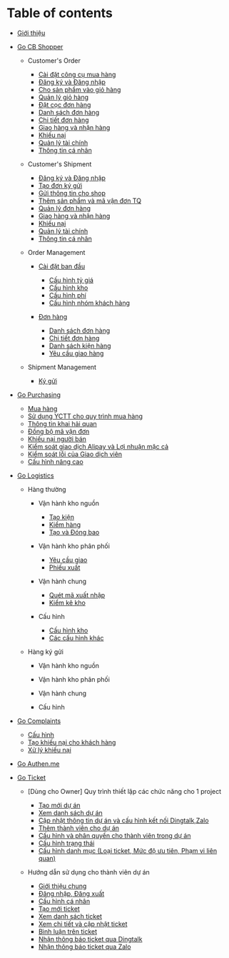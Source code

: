 # Table of contents

* [Giới thiệu](README.md)
* [Go CB Shopper](m2/README.md)
  * Customer's Order
    * [Cài đặt công cụ mua hàng](m1/Congcudathang.md)
    * [Đăng ký và Đăng nhập](m1/Dangkyvadangnhap.md)
    * [Cho sản phẩm vào giỏ hàng](m1/giohang.md)
    * [Quản lý giỏ hàng](m1/quanlygiohang.md)
    * [Đặt cọc đơn hàng](m1/datcoc.md)
    * [Danh sách đơn hàng](m1/Danhsachdonhang.md)
    * [Chi tiết đơn hàng](m1/Chitietdonhang.md)
    * [Giao hàng và nhận hàng](m1/giaohangvanhanhang.md)
    * [Khiếu nại](m1/khieunai.md)
    * [Quản lý tài chính](m1/quanlytaichinh.md)
    * [Thông tin cá nhân](thongtincanhan.md)

  * Customer's Shipment
    * [Đăng ký và Đăng nhập](m1/Loginlogout.md)
    * [Tạo đơn ký gửi](m1/taodonkygui.md)
    * [Gửi thông tin cho shop](m1/guithongtinchoshop.md)
    * [Thêm sản phẩm và mã vận đơn TQ ](m1/updatemvd.md)
    * [Quản lý đơn hàng ](m1/quanlydonkygui.md)
    * [Giao hàng và nhận hàng](m1/giaohangvanhanhang.md)
    * [Khiếu nại](m1/khieunai.md)
    * [Quản lý tài chính](m1/quanlytaichinh.md)
    * [Thông tin cá nhân](thongtincanhan.md)
    
  * Order Management
    * [Cài đặt ban đầu](m2/caidatbandau.md)
    
      * [Cấu hình tỷ giá](m2/caidat/setuptygia.md)
      * [Cấu hình kho](m2/caidat/setupkho.md)
      * [Cấu hình phí](m2/caidat/setupfee.md)
      * [Cấu hình nhóm khách hàng](m2/setupgroup.md)
      
    * [Đơn hàng](m2/quanlydonhang/donhang.md)
       * [Danh sách đơn hàng](m2/quanlydonhang/dsdonhang.md)
       * [Chi tiết đơn hàng](m2/quanlydonhang/chitietdon.md)
       * [Danh sách kiện hàng](m2/dskienhang.md)
       * [Yêu cầu giao hàng](m2/ycghang.md)
    
  * Shipment Management
    * [Ký gửi](m2/quanlydonkygui2.md)
  
* [Go Purchasing](m5/README.md)
  * [Mua hàng](m5/muahang.md)
  * [Sử dụng YCTT cho quy trình mua hàng](m5/sudungYCTT.md)
  * [Thông tin khai hải quan](m5/thongtinhaiquan.md)
  * [Đồng bộ mã vận đơn](m5/dongbomavandon.md)
  * [Khiếu nại người bán](m5/khieunainguoiban.md)
  * [Kiểm soát giao dịch Alipay và Lợi nhuận mặc cả](m5/giaodichAlipay.md)
  * [Kiểm soát lỗi của Giao dịch viên](m5/kiemsoatloiGDV.md)
  * [Cấu hình nâng cao](m5/cauhinhnangcao.md)
  
* [Go Logistics](m6/README.md)
  * Hàng thường
    * Vận hành kho nguồn
      * [Tạo kiện](m6/m6_taokien.md)
      * [Kiểm hàng](m6/m6_kiemhang.md)
      * [Tạo và Đóng bao](m6/m6_dongbao.md)

    * Vận hành kho phân phối
      * [Yêu cầu giao](m6/m6_yeucaugiao.md)
      * [Phiếu xuất](m6/m6_phieuxuat.md)

    * Vận hành chung
      * [Quét mã xuất nhập](m6/m6_quetmaxuatnhap.md)
      * [Kiểm kê kho](m6/m6_kiemkekho.md)

    * Cấu hình
      * [Cấu hình kho](m6/m6_cauhinhkho.md)
      * [Các cấu hình khác](m6/m6_cauhinhkhac.md)
    
  * Hàng ký gửi
    * Vận hành kho nguồn
    
    * Vận hành kho phân phối
    
    * Vận hành chung
    
    * Cấu hình
    
* [Go Complaints](m3/README.md)
  * [Cấu hình](Cauhinhhethong.md)
  * [Tạo khiếu nại cho khách hàng](Taokhieunai.md)
  * [Xử lý khiếu nại](Xulykhieunai.md)
* [Go Authen.me](m10/README.md)

* [Go Ticket](m27/README.md)
  * [Dùng cho Owner] Quy trình thiết lập các chức năng cho 1 project
    * [Tạo mới dự án](m27/create_project.md)
    * [Xem danh sách dự án](m27/list_project.md)
    * [Cập nhật thông tin dự án và cấu hình kết nối Dingtalk,Zalo](m27/update_project.md)
    * [Thêm thành viên cho dự án](m27/add_member.md)
    * [Cấu hình và phân quyền cho thành viên trong dự án ](m27/phanquyen.md)
    * [Cấu hình trạng thái](m27/config_status.md)
    * [Cấu hình danh mục (Loại ticket, Mức độ ưu tiên, Phạm vi liên quan)](m27/config_category.md)
    
  * Hướng dẫn sử dụng cho thành viên dự án
    * [Giới thiệu chung](m27/gioithieuchung.md)
    * [Đăng nhập, Đăng xuất](m27/login_logout.md)
    * [Cấu hình cá nhân](m27/account_config.md)
    * [Tạo mới ticket](m27/create_ticket.md)   
    * [Xem danh sách ticket](m27/list_ticket.md)  
    * [Xem chi tiết và cập nhật ticket](m27/update_ticket.md) 
    * [Bình luận trên ticket](m27/comment_ticket.md) 
    * [Nhận thông báo ticket qua Dingtalk](m27/notification_ticket.md)
    * [Nhận thông báo ticket qua Zalo](m27/zalo_ticket.md)
    
    
     



